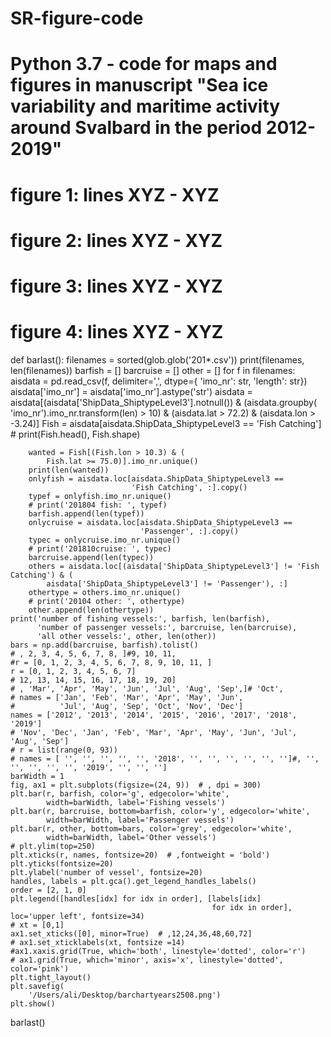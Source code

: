 # SR-figure-code
# Python 3.7 - code for maps and figures in manuscript "Sea ice variability and maritime activity around Svalbard in the period 2012-2019"
# figure 1: lines XYZ - XYZ
# figure 2: lines XYZ - XYZ
# figure 3: lines XYZ - XYZ
# figure 4: lines XYZ - XYZ
def barlast():
    filenames = sorted(glob.glob('201*.csv'))
    print(filenames, len(filenames))
    barfish = []
    barcruise = []
    other = []
    for f in filenames:
        aisdata = pd.read_csv(f, delimiter=',', dtype={
            'imo_nr': str, 'length': str})
        aisdata['imo_nr'] = aisdata['imo_nr'].astype('str')
        aisdata = aisdata[(aisdata['ShipData_ShiptypeLevel3'].notnull()) & (aisdata.groupby(
            'imo_nr').imo_nr.transform(len) > 10) & (aisdata.lat > 72.2) & (aisdata.lon > -3.24)]
        Fish = aisdata[aisdata.ShipData_ShiptypeLevel3 == 'Fish Catching']
        # print(Fish.head(), Fish.shape)

        wanted = Fish[(Fish.lon > 10.3) & (
            Fish.lat >= 75.0)].imo_nr.unique()
        print(len(wanted))
        onlyfish = aisdata.loc[aisdata.ShipData_ShiptypeLevel3 ==
                               'Fish Catching', :].copy()
        typef = onlyfish.imo_nr.unique()
        # print('201804 fish: ', typef)
        barfish.append(len(typef))
        onlycruise = aisdata.loc[aisdata.ShipData_ShiptypeLevel3 ==
                                 'Passenger', :].copy()
        typec = onlycruise.imo_nr.unique()
        # print('201810cruise: ', typec)
        barcruise.append(len(typec))
        others = aisdata.loc[(aisdata['ShipData_ShiptypeLevel3'] != 'Fish Catching') & (
            aisdata['ShipData_ShiptypeLevel3'] != 'Passenger'), :]
        othertype = others.imo_nr.unique()
        # print('20104 other: ', othertype)
        other.append(len(othertype))
    print('number of fishing vessels:', barfish, len(barfish),
          'number of passenger vessels:', barcruise, len(barcruise),
          'all other vessels:', other, len(other))
    bars = np.add(barcruise, barfish).tolist()
    # , 2, 3, 4, 5, 6, 7, 8, ]#9, 10, 11,
    #r = [0, 1, 2, 3, 4, 5, 6, 7, 8, 9, 10, 11, ]
    r = [0, 1, 2, 3, 4, 5, 6, 7]
    # 12, 13, 14, 15, 16, 17, 18, 19, 20]
    # , 'Mar', 'Apr', 'May', 'Jun', 'Jul', 'Aug', 'Sep',]# 'Oct',
    # names = ['Jan', 'Feb', 'Mar', 'Apr', 'May', 'Jun',
    #          'Jul', 'Aug', 'Sep', 'Oct', 'Nov', 'Dec']
    names = ['2012', '2013', '2014', '2015', '2016', '2017', '2018', '2019']
    # 'Nov', 'Dec', 'Jan', 'Feb', 'Mar', 'Apr', 'May', 'Jun', 'Jul', 'Aug', 'Sep']
    # r = list(range(0, 93))
    # names = [ '', '', '', '', '', '2018', '', '', '', '', '', '']#, '', '', '', '', '', '2019', '', '', '']
    barWidth = 1
    fig, ax1 = plt.subplots(figsize=(24, 9))  # , dpi = 300)
    plt.bar(r, barfish, color='g', edgecolor='white',
            width=barWidth, label='Fishing vessels')
    plt.bar(r, barcruise, bottom=barfish, color='y', edgecolor='white',
            width=barWidth, label='Passenger vessels')
    plt.bar(r, other, bottom=bars, color='grey', edgecolor='white',
            width=barWidth, label='Other vessels')
    # plt.ylim(top=250)
    plt.xticks(r, names, fontsize=20)  # ,fontweight = 'bold')
    plt.yticks(fontsize=20)
    plt.ylabel('number of vessel', fontsize=20)
    handles, labels = plt.gca().get_legend_handles_labels()
    order = [2, 1, 0]
    plt.legend([handles[idx] for idx in order], [labels[idx]
                                                 for idx in order], loc='upper left', fontsize=34)
    # xt = [0,1]
    ax1.set_xticks([0], minor=True)  # ,12,24,36,48,60,72]
    # ax1.set_xticklabels(xt, fontsize =14)
    #ax1.xaxis.grid(True, which='both', linestyle='dotted', color='r')
    # ax1.grid(True, which='minor', axis='x', linestyle='dotted', color='pink')
    plt.tight_layout()
    plt.savefig(
        '/Users/ali/Desktop/barchartyears2508.png')
    plt.show()


barlast()
